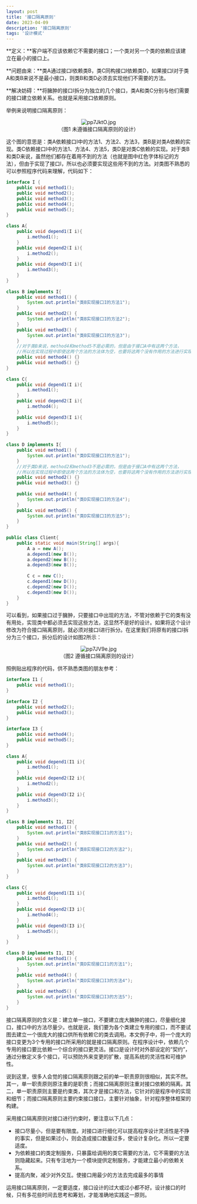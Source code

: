 ```yaml
---
layout: post
title: '接口隔离原则'
date: 2023-04-09
description: '接口隔离原则'
tags: '设计模式'
---
```


**定义：**客户端不应该依赖它不需要的接口；一个类对另一个类的依赖应该建立在最小的接口上。

**问题由来：**类A通过接口I依赖类B，类C同构接口I依赖类D，如果接口I对于类A和类B来说不是最小接口，则类B和类D必须去实现他们不需要的方法。

**解决妨碍：**将臃肿的接口I拆分为独立的几个接口，类A和类C分别与他们需要的接口建立依赖关系。也就是采用接口依赖原则。

举例来说明接口隔离原则：

<div align=center><img src="https://s1.ax1x.com/2023/04/08/pp7JktO.jpg" alt="pp7JktO.jpg" border="0" /></div>

<div align=center>（图1  未遵循接口隔离原则的设计）</div>

这个图的意思是：类A依赖接口I中的方法1、方法2、方法3，类B是对类A依赖的实现。类C依赖接口I中的方法1、方法4、方法5，类D是对类C依赖的实现。对于类B和类D来说，虽然他们都存在着用不到的方法（也就是图中红色字体标记的方法），但由于实现了接口I，所以也必须要实现这些用不到的方法。对类图不熟悉的可以参照程序代码来理解，代码如下：

```java
interface I {
	public void method1();
	public void method2();
	public void method3();
	public void method4();
	public void method5();
}
 
class A{
	public void depend1(I i){
		i.method1();
	}
	public void depend2(I i){
		i.method2();
	}
	public void depend3(I i){
		i.method3();
	}
}
 
class B implements I{
	public void method1() {
		System.out.println("类B实现接口I的方法1");
	}
	public void method2() {
		System.out.println("类B实现接口I的方法2");
	}
	public void method3() {
		System.out.println("类B实现接口I的方法3");
	}
	//对于类B来说，method4和method5不是必需的，但是由于接口A中有这两个方法，
	//所以在实现过程中即使这两个方法的方法体为空，也要将这两个没有作用的方法进行实现。
	public void method4() {}
	public void method5() {}
}
 
class C{
	public void depend1(I i){
		i.method1();
	}
	public void depend2(I i){
		i.method4();
	}
	public void depend3(I i){
		i.method5();
	}
}
 
class D implements I{
	public void method1() {
		System.out.println("类D实现接口I的方法1");
	}
	//对于类D来说，method2和method3不是必需的，但是由于接口A中有这两个方法，
	//所以在实现过程中即使这两个方法的方法体为空，也要将这两个没有作用的方法进行实现。
	public void method2() {}
	public void method3() {}
 
	public void method4() {
		System.out.println("类D实现接口I的方法4");
	}
	public void method5() {
		System.out.println("类D实现接口I的方法5");
	}
}
 
public class Client{
	public static void main(String[] args){
		A a = new A();
		a.depend1(new B());
		a.depend2(new B());
		a.depend3(new B());
		
		C c = new C();
		c.depend1(new D());
		c.depend2(new D());
		c.depend3(new D());
	}
}
```

可以看到，如果接口过于臃肿，只要接口中出现的方法，不管对依赖于它的类有没有用处，实现类中都必须去实现这些方法，这显然不是好的设计。如果将这个设计修改为符合接口隔离原则，就必须对接口I进行拆分。在这里我们将原有的接口I拆分为三个接口，拆分后的设计如图2所示：

<div align=center><img src="https://s1.ax1x.com/2023/04/08/pp7JV9e.jpg" alt="pp7JV9e.jpg" border="0" /></div>

<div align=center>（图2  遵循接口隔离原则的设计）</div>

照例贴出程序的代码，供不熟悉类图的朋友参考：

```java
interface I1 {
	public void method1();
}
 
interface I2 {
	public void method2();
	public void method3();
}
 
interface I3 {
	public void method4();
	public void method5();
}
 
class A{
	public void depend1(I1 i){
		i.method1();
	}
	public void depend2(I2 i){
		i.method2();
	}
	public void depend3(I2 i){
		i.method3();
	}
}
 
class B implements I1, I2{
	public void method1() {
		System.out.println("类B实现接口I1的方法1");
	}
	public void method2() {
		System.out.println("类B实现接口I2的方法2");
	}
	public void method3() {
		System.out.println("类B实现接口I2的方法3");
	}
}
 
class C{
	public void depend1(I1 i){
		i.method1();
	}
	public void depend2(I3 i){
		i.method4();
	}
	public void depend3(I3 i){
		i.method5();
	}
}
 
class D implements I1, I3{
	public void method1() {
		System.out.println("类D实现接口I1的方法1");
	}
	public void method4() {
		System.out.println("类D实现接口I3的方法4");
	}
	public void method5() {
		System.out.println("类D实现接口I3的方法5");
	}
}
```

接口隔离原则的含义是：建立单一接口，不要建立庞大臃肿的接口，尽量细化接口，接口中的方法尽量少。也就是说，我们要为各个类建立专用的接口，而不要试图去建立一个很庞大的接口供所有依赖它的类去调用。本文例子中，将一个庞大的接口变更为3个专用的接口所采用的就是接口隔离原则。在程序设计中，依赖几个专用的接口要比依赖一个综合的接口更灵活。接口是设计时对外部设定的“契约”，通过分散定义多个接口，可以预防外来变更的扩散，提高系统的灵活性和可维护性。

说到这里，很多人会觉的接口隔离原则跟之前的单一职责原则很相似，其实不然。其一，单一职责原则原注重的是职责；而接口隔离原则注重对接口依赖的隔离。其二，单一职责原则主要是约束类，其次才是接口和方法，它针对的是程序中的实现和细节；而接口隔离原则主要约束接口接口，主要针对抽象，针对程序整体框架的构建。

采用接口隔离原则对接口进行约束时，要注意以下几点：

- 接口尽量小，但是要有限度。对接口进行细化可以提高程序设计灵活性是不挣的事实，但是如果过小，则会造成接口数量过多，使设计复杂化。所以一定要适度。
- 为依赖接口的类定制服务，只暴露给调用的类它需要的方法，它不需要的方法则隐藏起来。只有专注地为一个模块提供定制服务，才能建立最小的依赖关系。
- 提高内聚，减少对外交互。使接口用最少的方法去完成最多的事情

运用接口隔离原则，一定要适度，接口设计的过大或过小都不好。设计接口的时候，只有多花些时间去思考和筹划，才能准确地实践这一原则。
